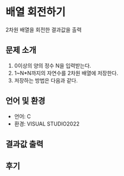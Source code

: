 # **배열 회전하기**
2차원 배열을 회전한 결과값을 출력


## 문제 소개
1. 0이상의 양의 정수 N을 입력받는다.
2. 1~N*N까지의 자연수를 2차원 배열에 저장한다.
3. 저장하는 방법은 다음과 같다.



## 언어 및 환경
- 언어: C
- 환경: VISUAL STUDIO2022


## 결과값 출력



## 후기
